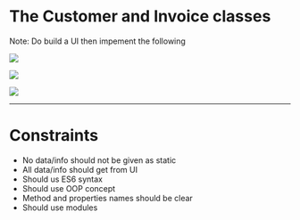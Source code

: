 # The Customer and Invoice classes

Note: Do build a UI then impement the following

![](/images/ExerciseOOP_Customer.png)

![](/images/ExerciseOOP_Invoice.png)

![](/images/ExerciseOOP_AccountCustomer.png)


---
# Constraints

- No data/info should not be given as static
- All data/info should get from UI
- Should us ES6 syntax
- Should use OOP concept
- Method and properties names should be clear
- Should use modules
